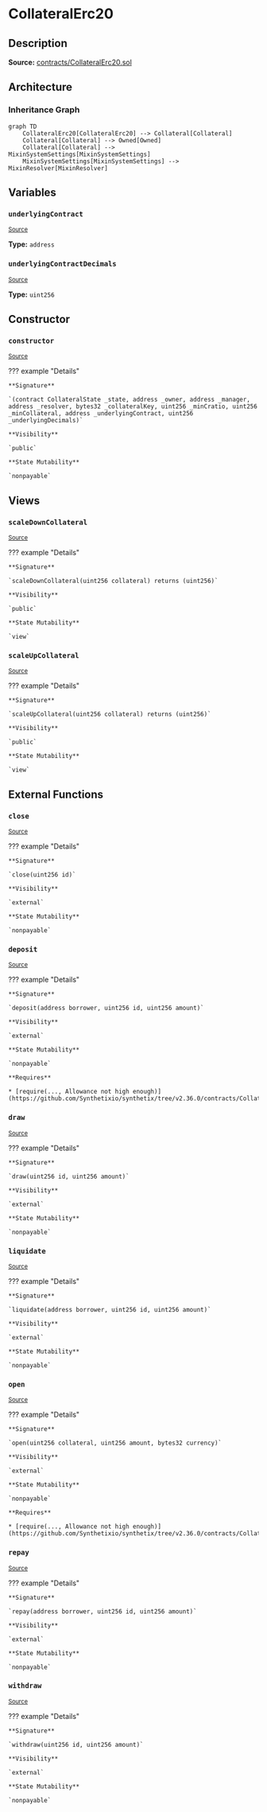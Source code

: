 # CollateralErc20

## Description

**Source:** [contracts/CollateralErc20.sol](https://github.com/Synthetixio/synthetix/tree/v2.36.0/contracts/CollateralErc20.sol)

## Architecture

### Inheritance Graph

```mermaid
graph TD
    CollateralErc20[CollateralErc20] --> Collateral[Collateral]
    Collateral[Collateral] --> Owned[Owned]
    Collateral[Collateral] --> MixinSystemSettings[MixinSystemSettings]
    MixinSystemSettings[MixinSystemSettings] --> MixinResolver[MixinResolver]

```

## Variables

### `underlyingContract`

<sub>[Source](https://github.com/Synthetixio/synthetix/tree/v2.36.0/contracts/CollateralErc20.sol#L17)</sub>

**Type:** `address`

### `underlyingContractDecimals`

<sub>[Source](https://github.com/Synthetixio/synthetix/tree/v2.36.0/contracts/CollateralErc20.sol#L19)</sub>

**Type:** `uint256`

## Constructor

### `constructor`

<sub>[Source](https://github.com/Synthetixio/synthetix/tree/v2.36.0/contracts/CollateralErc20.sol#L21)</sub>

??? example "Details"

    **Signature**

    `(contract CollateralState _state, address _owner, address _manager, address _resolver, bytes32 _collateralKey, uint256 _minCratio, uint256 _minCollateral, address _underlyingContract, uint256 _underlyingDecimals)`

    **Visibility**

    `public`

    **State Mutability**

    `nonpayable`

## Views

### `scaleDownCollateral`

<sub>[Source](https://github.com/Synthetixio/synthetix/tree/v2.36.0/contracts/CollateralErc20.sol#L120)</sub>

??? example "Details"

    **Signature**

    `scaleDownCollateral(uint256 collateral) returns (uint256)`

    **Visibility**

    `public`

    **State Mutability**

    `view`

### `scaleUpCollateral`

<sub>[Source](https://github.com/Synthetixio/synthetix/tree/v2.36.0/contracts/CollateralErc20.sol#L114)</sub>

??? example "Details"

    **Signature**

    `scaleUpCollateral(uint256 collateral) returns (uint256)`

    **Visibility**

    `public`

    **State Mutability**

    `view`

## External Functions

### `close`

<sub>[Source](https://github.com/Synthetixio/synthetix/tree/v2.36.0/contracts/CollateralErc20.sol#L53)</sub>

??? example "Details"

    **Signature**

    `close(uint256 id)`

    **Visibility**

    `external`

    **State Mutability**

    `nonpayable`

### `deposit`

<sub>[Source](https://github.com/Synthetixio/synthetix/tree/v2.36.0/contracts/CollateralErc20.sol#L62)</sub>

??? example "Details"

    **Signature**

    `deposit(address borrower, uint256 id, uint256 amount)`

    **Visibility**

    `external`

    **State Mutability**

    `nonpayable`

    **Requires**

    * [require(..., Allowance not high enough)](https://github.com/Synthetixio/synthetix/tree/v2.36.0/contracts/CollateralErc20.sol#L67)

### `draw`

<sub>[Source](https://github.com/Synthetixio/synthetix/tree/v2.36.0/contracts/CollateralErc20.sol#L97)</sub>

??? example "Details"

    **Signature**

    `draw(uint256 id, uint256 amount)`

    **Visibility**

    `external`

    **State Mutability**

    `nonpayable`

### `liquidate`

<sub>[Source](https://github.com/Synthetixio/synthetix/tree/v2.36.0/contracts/CollateralErc20.sol#L101)</sub>

??? example "Details"

    **Signature**

    `liquidate(address borrower, uint256 id, uint256 amount)`

    **Visibility**

    `external`

    **State Mutability**

    `nonpayable`

### `open`

<sub>[Source](https://github.com/Synthetixio/synthetix/tree/v2.36.0/contracts/CollateralErc20.sol#L37)</sub>

??? example "Details"

    **Signature**

    `open(uint256 collateral, uint256 amount, bytes32 currency)`

    **Visibility**

    `external`

    **State Mutability**

    `nonpayable`

    **Requires**

    * [require(..., Allowance not high enough)](https://github.com/Synthetixio/synthetix/tree/v2.36.0/contracts/CollateralErc20.sol#L42)

### `repay`

<sub>[Source](https://github.com/Synthetixio/synthetix/tree/v2.36.0/contracts/CollateralErc20.sol#L89)</sub>

??? example "Details"

    **Signature**

    `repay(address borrower, uint256 id, uint256 amount)`

    **Visibility**

    `external`

    **State Mutability**

    `nonpayable`

### `withdraw`

<sub>[Source](https://github.com/Synthetixio/synthetix/tree/v2.36.0/contracts/CollateralErc20.sol#L77)</sub>

??? example "Details"

    **Signature**

    `withdraw(uint256 id, uint256 amount)`

    **Visibility**

    `external`

    **State Mutability**

    `nonpayable`
